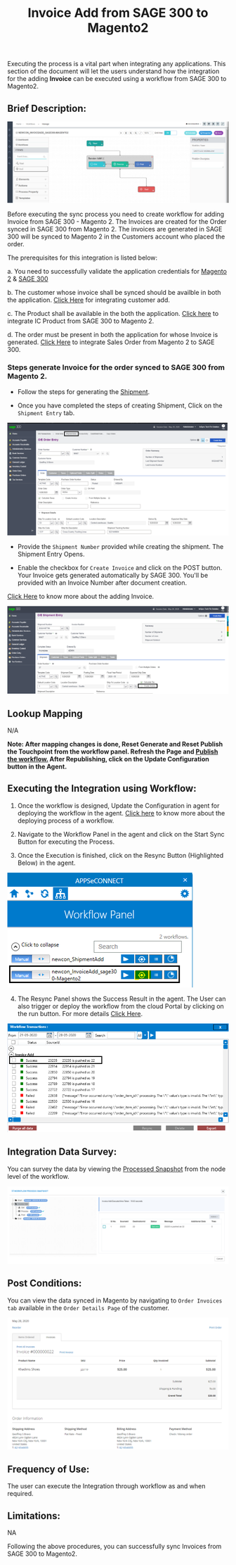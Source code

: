 ﻿---
title: "Invoice  Add from SAGE 300 to Magento2"
toc: true
tag: developers
category: "Integration"
menus: 
    sagemagentointegration:
        title: "Invoice  Add"
        icon: fa fa-wpexplorer
        identifier: sage300magentoinvoiceadd
---

Executing the process is a vital part when integrating any applications. This section of the document will let the users understand how the integration for the adding **Invoice** can be executed using a workflow from SAGE 300 to Magento2.

## Brief Description:

![invadd1](\staticfiles\integration\Sage300-Magento\invadd1.PNG)

Before executing the sync process you need to create workflow for adding Invoice from SAGE 300 - Magento 2. The Invoices are created for the Order synced in SAGE 300 from Magento 2. The invoices are generated in SAGE 300 will be synced to Magento 2 in the Customers account who placed the order.

The prerequisites for this integration is listed below:

a. You need to successfully validate the application credentials for [Magento 2](/connectors/magento2/) & [SAGE 300](/connectors/sage300/)  

b. The customer whose invoice shall be synced should be availble in both the application. [Click Here](/integration/customer-add/) for integrating customer add.

c. The Product shall be available in the both the application. [Click here](/integration/ic-product-add/) to integrate IC Product from SAGE 300 to Magento 2.

d. The order must be present in both the application for whose Invoice is generated. [Click Here](/integration/sales-order-add/) to integrate Sales Order from Magento 2 to SAGE 300.

### Steps generate Invoice for the order synced to SAGE 300 from Magento 2.

- Follow the steps for generating the [Shipment](/integration/ic-shipment-add/).

- Once you have completed the steps of creating Shipment, Click on the `Shipment Entry` tab.

![invadd2](\staticfiles\integration\Sage300-Magento\invadd2.PNG)

-  Provide the `Shipment Number` provided while creating the shipment. The Shipment Entry Opens. 

-  Enable the checkbox for `Create Invoice` and click on the POST button. Your Invoice gets generated automatically by SAGE 300. You'll be provided with an Invoice Number after document creation.

[Click Here](http://help.sage300.com/en-us/2017/web/Subsystems/OE/Content/Transactions/ShipmentsAndInvoices/InvoicingShipments.htm) to know more about the adding Invoice.


![invadd3](\staticfiles\integration\Sage300-Magento\invadd3.PNG)

## Lookup Mapping 

N/A

**Note: After mapping changes is done, Reset Generate and Reset Publish the Touchpoint from the workflow panel. Refresh the Page and [Publish the workflow.](/workflow/deploying-and-executing/#publishing-a-workflow) After Republishing, click on the Update Configuration button in the Agent.**

## Executing the Integration using Workflow:

1.	Once the workflow is designed, Update the Configuration in agent for deploying the workflow in the agent. [Click here](/workflow/deploying-and-executing/) to know more about the deploying process of a workflow.

2.	Navigate to the Workflow Panel in the agent and click on the Start Sync Button for executing the Process.

3.	Once the Execution is finished, click on the Resync Button (Highlighted Below) in the agent.

![invadd5](\staticfiles\integration\Sage300-Magento\invadd5.PNG)

4. The Resync Panel shows the Success Result in the agent. The User can also trigger or deploy the workflow from the cloud Portal by clicking on the run button. For more details [Click Here](/workflow/deploying-and-executing/#executing-the-workflow).

![invadd6](\staticfiles\integration\Sage300-Magento\invadd6.PNG)

## Integration Data Survey:

You can survey the data by viewing the [Processed Snapshot](/workflow/list-of-snapshot/)  from the node level of the workflow.

![invadd7](\staticfiles\integration\Sage300-Magento\invadd7.PNG)

## Post Conditions:
You can view the data synced in Magento by navigating to `Order Invoices tab` available in the `Order Details Page` of the customer.

![invadd8](\staticfiles\integration\Sage300-Magento\invadd8.PNG)

## Frequency of Use:

The user can execute the Integration through workflow as and when required. 

## Limitations:
NA

Following the above procedures, you can successfully sync Invoices from SAGE 300 to Magento2.


